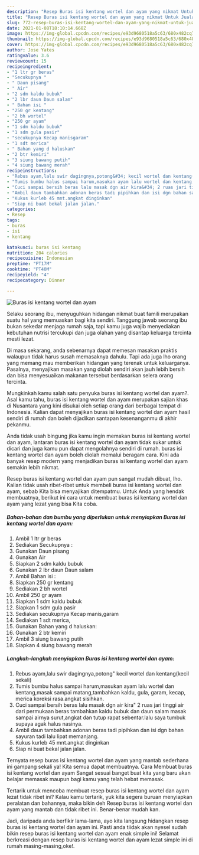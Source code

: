 ```yaml
---
description: "Resep Buras isi kentang wortel dan ayam yang nikmat Untuk Jualan"
title: "Resep Buras isi kentang wortel dan ayam yang nikmat Untuk Jualan"
slug: 772-resep-buras-isi-kentang-wortel-dan-ayam-yang-nikmat-untuk-jualan
date: 2021-01-08T18:10:14.668Z
image: https://img-global.cpcdn.com/recipes/e93d9680518a5c63/680x482cq70/buras-isi-kentang-wortel-dan-ayam-foto-resep-utama.jpg
thumbnail: https://img-global.cpcdn.com/recipes/e93d9680518a5c63/680x482cq70/buras-isi-kentang-wortel-dan-ayam-foto-resep-utama.jpg
cover: https://img-global.cpcdn.com/recipes/e93d9680518a5c63/680x482cq70/buras-isi-kentang-wortel-dan-ayam-foto-resep-utama.jpg
author: Jose Yates
ratingvalue: 3.6
reviewcount: 15
recipeingredient:
- "1 ltr gr beras"
- "Secukupnya "
- " Daun pisang"
- " Air"
- "2 sdm kaldu bubuk"
- "2 lbr daun Daun salam"
- " Bahan isi "
- "250 gr kentang"
- "2 bh wortel"
- "250 gr ayam"
- "1 sdm kaldu bubuk"
- "1 sdm gula pasir"
- "secukupnya Kecap manisgaram"
- "1 sdt merica"
- " Bahan yang d haluskan"
- "2 btr kemiri"
- "3 siung bawang putih"
- "4 siung bawang merah"
recipeinstructions:
- "Rebus ayam,lalu swir dagingnya,potong&#34; kecil wortel dan kentang(kecil sekali)"
- "Tumis bumbu halus sampai harum,masukan ayam lalu wortel dan kentang,masak sampai matang,tambahkan kaldu, gula, garam, kecap, merica koreksi rasa.angkat sisihkan."
- "Cuci sampai bersih beras lalu masak dgn air kira&#34; 2 ruas jari tinggi air dari permukaan beras tambahkan kaldu bubuk dan daun salam masak sampai airnya surut,angkat dan tutup rapat sebentar.lalu saya tumbuk supaya agak halus nasinya."
- "Ambil daun tambahkan adonan beras tadi pipihkan dan isi dgn bahan sayuran tadi lalu lipat memanjang."
- "Kukus kurleb 45 mnt.angkat dinginkan"
- "Siap ni buat bekal jalan jalan."
categories:
- Resep
tags:
- buras
- isi
- kentang

katakunci: buras isi kentang 
nutrition: 204 calories
recipecuisine: Indonesian
preptime: "PT17M"
cooktime: "PT40M"
recipeyield: "4"
recipecategory: Dinner

---
```



![Buras isi kentang wortel dan ayam](https://img-global.cpcdn.com/recipes/e93d9680518a5c63/680x482cq70/buras-isi-kentang-wortel-dan-ayam-foto-resep-utama.jpg)

Selaku seorang ibu, menyuguhkan hidangan nikmat buat famili merupakan suatu hal yang memuaskan bagi kita sendiri. Tanggung jawab seorang ibu bukan sekedar menjaga rumah saja, tapi kamu juga wajib menyediakan kebutuhan nutrisi tercukupi dan juga olahan yang disantap keluarga tercinta mesti lezat.

Di masa  sekarang, anda sebenarnya dapat memesan masakan praktis walaupun tidak harus susah memasaknya dahulu. Tapi ada juga lho orang yang memang mau memberikan hidangan yang terenak untuk keluarganya. Pasalnya, menyajikan masakan yang diolah sendiri akan jauh lebih bersih dan bisa menyesuaikan makanan tersebut berdasarkan selera orang tercinta. 



Mungkinkah kamu salah satu penyuka buras isi kentang wortel dan ayam?. Asal kamu tahu, buras isi kentang wortel dan ayam merupakan sajian khas di Nusantara yang kini disukai oleh setiap orang dari berbagai tempat di Indonesia. Kalian dapat menyajikan buras isi kentang wortel dan ayam hasil sendiri di rumah dan boleh dijadikan santapan kesenanganmu di akhir pekanmu.

Anda tidak usah bingung jika kamu ingin memakan buras isi kentang wortel dan ayam, lantaran buras isi kentang wortel dan ayam tidak sukar untuk dicari dan juga kamu pun dapat mengolahnya sendiri di rumah. buras isi kentang wortel dan ayam boleh diolah memalui beragam cara. Kini ada banyak resep modern yang menjadikan buras isi kentang wortel dan ayam semakin lebih nikmat.

Resep buras isi kentang wortel dan ayam pun sangat mudah dibuat, lho. Kalian tidak usah ribet-ribet untuk membeli buras isi kentang wortel dan ayam, sebab Kita bisa menyajikan ditempatmu. Untuk Anda yang hendak membuatnya, berikut ini cara untuk membuat buras isi kentang wortel dan ayam yang lezat yang bisa Kita coba.

<!--inarticleads1-->

##### Bahan-bahan dan bumbu yang diperlukan untuk menyiapkan Buras isi kentang wortel dan ayam:

1. Ambil 1 ltr gr beras
1. Sediakan Secukupnya :
1. Gunakan  Daun pisang
1. Gunakan  Air
1. Siapkan 2 sdm kaldu bubuk
1. Gunakan 2 lbr daun Daun salam
1. Ambil  Bahan isi :
1. Siapkan 250 gr kentang
1. Sediakan 2 bh wortel
1. Ambil 250 gr ayam
1. Siapkan 1 sdm kaldu bubuk
1. Siapkan 1 sdm gula pasir
1. Sediakan secukupnya Kecap manis,garam
1. Sediakan 1 sdt merica,
1. Gunakan  Bahan yang d haluskan:
1. Gunakan 2 btr kemiri
1. Ambil 3 siung bawang putih
1. Siapkan 4 siung bawang merah




<!--inarticleads2-->

##### Langkah-langkah menyiapkan Buras isi kentang wortel dan ayam:

1. Rebus ayam,lalu swir dagingnya,potong&#34; kecil wortel dan kentang(kecil sekali)
1. Tumis bumbu halus sampai harum,masukan ayam lalu wortel dan kentang,masak sampai matang,tambahkan kaldu, gula, garam, kecap, merica koreksi rasa.angkat sisihkan.
1. Cuci sampai bersih beras lalu masak dgn air kira&#34; 2 ruas jari tinggi air dari permukaan beras tambahkan kaldu bubuk dan daun salam masak sampai airnya surut,angkat dan tutup rapat sebentar.lalu saya tumbuk supaya agak halus nasinya.
1. Ambil daun tambahkan adonan beras tadi pipihkan dan isi dgn bahan sayuran tadi lalu lipat memanjang.
1. Kukus kurleb 45 mnt.angkat dinginkan
1. Siap ni buat bekal jalan jalan.




Ternyata resep buras isi kentang wortel dan ayam yang mantab sederhana ini gampang sekali ya! Kita semua dapat membuatnya. Cara Membuat buras isi kentang wortel dan ayam Sangat sesuai banget buat kita yang baru akan belajar memasak maupun bagi kamu yang telah hebat memasak.

Tertarik untuk mencoba membuat resep buras isi kentang wortel dan ayam lezat tidak ribet ini? Kalau kamu tertarik, yuk kita segera buruan menyiapkan peralatan dan bahannya, maka bikin deh Resep buras isi kentang wortel dan ayam yang mantab dan tidak ribet ini. Benar-benar mudah kan. 

Jadi, daripada anda berfikir lama-lama, ayo kita langsung hidangkan resep buras isi kentang wortel dan ayam ini. Pasti anda tiidak akan nyesel sudah bikin resep buras isi kentang wortel dan ayam enak simple ini! Selamat berkreasi dengan resep buras isi kentang wortel dan ayam lezat simple ini di rumah masing-masing,oke!.

